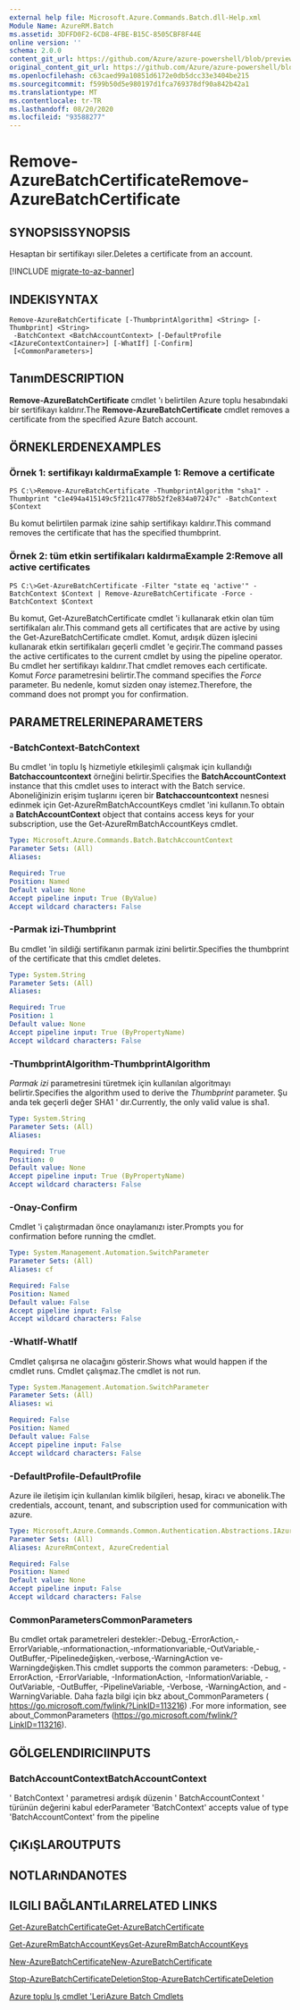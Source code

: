 ```yaml
---
external help file: Microsoft.Azure.Commands.Batch.dll-Help.xml
Module Name: AzureRM.Batch
ms.assetid: 3DFFD0F2-6CD8-4FBE-B15C-8505CBF8F44E
online version: ''
schema: 2.0.0
content_git_url: https://github.com/Azure/azure-powershell/blob/preview/src/ResourceManager/AzureBatch/Commands.Batch/help/Remove-AzureBatchCertificate.md
original_content_git_url: https://github.com/Azure/azure-powershell/blob/preview/src/ResourceManager/AzureBatch/Commands.Batch/help/Remove-AzureBatchCertificate.md
ms.openlocfilehash: c63caed99a10851d6172e0db5dcc33e3404be215
ms.sourcegitcommit: f599b50d5e980197d1fca769378df90a842b42a1
ms.translationtype: MT
ms.contentlocale: tr-TR
ms.lasthandoff: 08/20/2020
ms.locfileid: "93588277"
---
```

# <span data-ttu-id="acddd-101">Remove-AzureBatchCertificate</span><span class="sxs-lookup"><span data-stu-id="acddd-101">Remove-AzureBatchCertificate</span></span>

## <span data-ttu-id="acddd-102">SYNOPSIS</span><span class="sxs-lookup"><span data-stu-id="acddd-102">SYNOPSIS</span></span>
<span data-ttu-id="acddd-103">Hesaptan bir sertifikayı siler.</span><span class="sxs-lookup"><span data-stu-id="acddd-103">Deletes a certificate from an account.</span></span>

[!INCLUDE [migrate-to-az-banner](../../includes/migrate-to-az-banner.md)]

## <span data-ttu-id="acddd-104">INDEKI</span><span class="sxs-lookup"><span data-stu-id="acddd-104">SYNTAX</span></span>

```
Remove-AzureBatchCertificate [-ThumbprintAlgorithm] <String> [-Thumbprint] <String>
 -BatchContext <BatchAccountContext> [-DefaultProfile <IAzureContextContainer>] [-WhatIf] [-Confirm]
 [<CommonParameters>]
```

## <span data-ttu-id="acddd-105">Tanım</span><span class="sxs-lookup"><span data-stu-id="acddd-105">DESCRIPTION</span></span>
<span data-ttu-id="acddd-106">**Remove-AzureBatchCertificate** cmdlet 'ı belirtilen Azure toplu hesabındaki bir sertifikayı kaldırır.</span><span class="sxs-lookup"><span data-stu-id="acddd-106">The **Remove-AzureBatchCertificate** cmdlet removes a certificate from the specified Azure Batch account.</span></span>

## <span data-ttu-id="acddd-107">ÖRNEKLERDEN</span><span class="sxs-lookup"><span data-stu-id="acddd-107">EXAMPLES</span></span>

### <span data-ttu-id="acddd-108">Örnek 1: sertifikayı kaldırma</span><span class="sxs-lookup"><span data-stu-id="acddd-108">Example 1: Remove a certificate</span></span>
```
PS C:\>Remove-AzureBatchCertificate -ThumbprintAlgorithm "sha1" -Thumbprint "c1e494a415149c5f211c4778b52f2e834a07247c" -BatchContext $Context
```

<span data-ttu-id="acddd-109">Bu komut belirtilen parmak izine sahip sertifikayı kaldırır.</span><span class="sxs-lookup"><span data-stu-id="acddd-109">This command removes the certificate that has the specified thumbprint.</span></span>

### <span data-ttu-id="acddd-110">Örnek 2: tüm etkin sertifikaları kaldırma</span><span class="sxs-lookup"><span data-stu-id="acddd-110">Example 2:Remove all active certificates</span></span>
```
PS C:\>Get-AzureBatchCertificate -Filter "state eq 'active'" -BatchContext $Context | Remove-AzureBatchCertificate -Force -BatchContext $Context
```

<span data-ttu-id="acddd-111">Bu komut, Get-AzureBatchCertificate cmdlet 'i kullanarak etkin olan tüm sertifikaları alır.</span><span class="sxs-lookup"><span data-stu-id="acddd-111">This command gets all certificates that are active by using the Get-AzureBatchCertificate cmdlet.</span></span>
<span data-ttu-id="acddd-112">Komut, ardışık düzen işlecini kullanarak etkin sertifikaları geçerli cmdlet 'e geçirir.</span><span class="sxs-lookup"><span data-stu-id="acddd-112">The command passes the active certificates to the current cmdlet by using the pipeline operator.</span></span>
<span data-ttu-id="acddd-113">Bu cmdlet her sertifikayı kaldırır.</span><span class="sxs-lookup"><span data-stu-id="acddd-113">That cmdlet removes each certificate.</span></span>
<span data-ttu-id="acddd-114">Komut *Force* parametresini belirtir.</span><span class="sxs-lookup"><span data-stu-id="acddd-114">The command specifies the *Force* parameter.</span></span>
<span data-ttu-id="acddd-115">Bu nedenle, komut sizden onay istemez.</span><span class="sxs-lookup"><span data-stu-id="acddd-115">Therefore, the command does not prompt you for confirmation.</span></span>

## <span data-ttu-id="acddd-116">PARAMETRELERINE</span><span class="sxs-lookup"><span data-stu-id="acddd-116">PARAMETERS</span></span>

### <span data-ttu-id="acddd-117">-BatchContext</span><span class="sxs-lookup"><span data-stu-id="acddd-117">-BatchContext</span></span>
<span data-ttu-id="acddd-118">Bu cmdlet 'in toplu Iş hizmetiyle etkileşimli çalışmak için kullandığı **Batchaccountcontext** örneğini belirtir.</span><span class="sxs-lookup"><span data-stu-id="acddd-118">Specifies the **BatchAccountContext** instance that this cmdlet uses to interact with the Batch service.</span></span>
<span data-ttu-id="acddd-119">Aboneliğinizin erişim tuşlarını içeren bir **Batchaccountcontext** nesnesi edinmek için Get-AzureRmBatchAccountKeys cmdlet 'ini kullanın.</span><span class="sxs-lookup"><span data-stu-id="acddd-119">To obtain a **BatchAccountContext** object that contains access keys for your subscription, use the Get-AzureRmBatchAccountKeys cmdlet.</span></span>

```yaml
Type: Microsoft.Azure.Commands.Batch.BatchAccountContext
Parameter Sets: (All)
Aliases: 

Required: True
Position: Named
Default value: None
Accept pipeline input: True (ByValue)
Accept wildcard characters: False
```

### <span data-ttu-id="acddd-120">-Parmak izi</span><span class="sxs-lookup"><span data-stu-id="acddd-120">-Thumbprint</span></span>
<span data-ttu-id="acddd-121">Bu cmdlet 'in sildiği sertifikanın parmak izini belirtir.</span><span class="sxs-lookup"><span data-stu-id="acddd-121">Specifies the thumbprint of the certificate that this cmdlet deletes.</span></span>

```yaml
Type: System.String
Parameter Sets: (All)
Aliases: 

Required: True
Position: 1
Default value: None
Accept pipeline input: True (ByPropertyName)
Accept wildcard characters: False
```

### <span data-ttu-id="acddd-122">-ThumbprintAlgorithm</span><span class="sxs-lookup"><span data-stu-id="acddd-122">-ThumbprintAlgorithm</span></span>
<span data-ttu-id="acddd-123">*Parmak izi* parametresini türetmek için kullanılan algoritmayı belirtir.</span><span class="sxs-lookup"><span data-stu-id="acddd-123">Specifies the algorithm used to derive the *Thumbprint* parameter.</span></span>
<span data-ttu-id="acddd-124">Şu anda tek geçerli değer SHA1 ' dır.</span><span class="sxs-lookup"><span data-stu-id="acddd-124">Currently, the only valid value is sha1.</span></span>

```yaml
Type: System.String
Parameter Sets: (All)
Aliases: 

Required: True
Position: 0
Default value: None
Accept pipeline input: True (ByPropertyName)
Accept wildcard characters: False
```

### <span data-ttu-id="acddd-125">-Onay</span><span class="sxs-lookup"><span data-stu-id="acddd-125">-Confirm</span></span>
<span data-ttu-id="acddd-126">Cmdlet 'i çalıştırmadan önce onaylamanızı ister.</span><span class="sxs-lookup"><span data-stu-id="acddd-126">Prompts you for confirmation before running the cmdlet.</span></span>

```yaml
Type: System.Management.Automation.SwitchParameter
Parameter Sets: (All)
Aliases: cf

Required: False
Position: Named
Default value: False
Accept pipeline input: False
Accept wildcard characters: False
```

### <span data-ttu-id="acddd-127">-WhatIf</span><span class="sxs-lookup"><span data-stu-id="acddd-127">-WhatIf</span></span>
<span data-ttu-id="acddd-128">Cmdlet çalışırsa ne olacağını gösterir.</span><span class="sxs-lookup"><span data-stu-id="acddd-128">Shows what would happen if the cmdlet runs.</span></span>
<span data-ttu-id="acddd-129">Cmdlet çalışmaz.</span><span class="sxs-lookup"><span data-stu-id="acddd-129">The cmdlet is not run.</span></span>

```yaml
Type: System.Management.Automation.SwitchParameter
Parameter Sets: (All)
Aliases: wi

Required: False
Position: Named
Default value: False
Accept pipeline input: False
Accept wildcard characters: False
```

### <span data-ttu-id="acddd-130">-DefaultProfile</span><span class="sxs-lookup"><span data-stu-id="acddd-130">-DefaultProfile</span></span>
<span data-ttu-id="acddd-131">Azure ile iletişim için kullanılan kimlik bilgileri, hesap, kiracı ve abonelik.</span><span class="sxs-lookup"><span data-stu-id="acddd-131">The credentials, account, tenant, and subscription used for communication with azure.</span></span>

```yaml
Type: Microsoft.Azure.Commands.Common.Authentication.Abstractions.IAzureContextContainer
Parameter Sets: (All)
Aliases: AzureRmContext, AzureCredential

Required: False
Position: Named
Default value: None
Accept pipeline input: False
Accept wildcard characters: False
```

### <span data-ttu-id="acddd-132">CommonParameters</span><span class="sxs-lookup"><span data-stu-id="acddd-132">CommonParameters</span></span>
<span data-ttu-id="acddd-133">Bu cmdlet ortak parametreleri destekler:-Debug,-ErrorAction,-ErrorVariable,-ınformationaction,-ınformationvariable,-OutVariable,-OutBuffer,-Pipelinedeğişken,-verbose,-WarningAction ve-Warningdeğişken.</span><span class="sxs-lookup"><span data-stu-id="acddd-133">This cmdlet supports the common parameters: -Debug, -ErrorAction, -ErrorVariable, -InformationAction, -InformationVariable, -OutVariable, -OutBuffer, -PipelineVariable, -Verbose, -WarningAction, and -WarningVariable.</span></span> <span data-ttu-id="acddd-134">Daha fazla bilgi için bkz about_CommonParameters ( https://go.microsoft.com/fwlink/?LinkID=113216) .</span><span class="sxs-lookup"><span data-stu-id="acddd-134">For more information, see about_CommonParameters (https://go.microsoft.com/fwlink/?LinkID=113216).</span></span>

## <span data-ttu-id="acddd-135">GÖLGELENDIRICI</span><span class="sxs-lookup"><span data-stu-id="acddd-135">INPUTS</span></span>

### <span data-ttu-id="acddd-136">BatchAccountContext</span><span class="sxs-lookup"><span data-stu-id="acddd-136">BatchAccountContext</span></span>
<span data-ttu-id="acddd-137">' BatchContext ' parametresi ardışık düzenin ' BatchAccountContext ' türünün değerini kabul eder</span><span class="sxs-lookup"><span data-stu-id="acddd-137">Parameter 'BatchContext' accepts value of type 'BatchAccountContext' from the pipeline</span></span>

## <span data-ttu-id="acddd-138">ÇıKıŞLAR</span><span class="sxs-lookup"><span data-stu-id="acddd-138">OUTPUTS</span></span>

## <span data-ttu-id="acddd-139">NOTLARıNDA</span><span class="sxs-lookup"><span data-stu-id="acddd-139">NOTES</span></span>

## <span data-ttu-id="acddd-140">ILGILI BAĞLANTıLAR</span><span class="sxs-lookup"><span data-stu-id="acddd-140">RELATED LINKS</span></span>

[<span data-ttu-id="acddd-141">Get-AzureBatchCertificate</span><span class="sxs-lookup"><span data-stu-id="acddd-141">Get-AzureBatchCertificate</span></span>](./Get-AzureBatchCertificate.md)

[<span data-ttu-id="acddd-142">Get-AzureRmBatchAccountKeys</span><span class="sxs-lookup"><span data-stu-id="acddd-142">Get-AzureRmBatchAccountKeys</span></span>](./Get-AzureRmBatchAccountKeys.md)

[<span data-ttu-id="acddd-143">New-AzureBatchCertificate</span><span class="sxs-lookup"><span data-stu-id="acddd-143">New-AzureBatchCertificate</span></span>](./New-AzureBatchCertificate.md)

[<span data-ttu-id="acddd-144">Stop-AzureBatchCertificateDeletion</span><span class="sxs-lookup"><span data-stu-id="acddd-144">Stop-AzureBatchCertificateDeletion</span></span>](./Stop-AzureBatchCertificateDeletion.md)

[<span data-ttu-id="acddd-145">Azure toplu Iş cmdlet 'Leri</span><span class="sxs-lookup"><span data-stu-id="acddd-145">Azure Batch Cmdlets</span></span>](./AzureRM.Batch.md)


